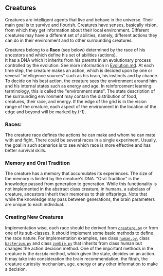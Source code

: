 ## Creatures

Creatures are intelligent agents that live and behave in the universe. 
Their main goal is to survive and flourish.
Creatures have senses, basically vision, from which they get information about their local environment.
Different creatures may have a different set of abilities, namely, different actions they can do in their environment and to other surrounding creatures.

Creatures belong to a **Race** (see below) determined by the race of his ancestors and which define his set of abilities (actions).  
It has a DNA which it inherits from his parents in an evolutionary process controlled by the evolution.
See more information in [Evolution.md](/docs/Evolution.md).
At each time step, the creature makes an action, which is decided upon by one or several "intelligence sources" such as his brain, his instincts and by chance.
To decide on his best action, the creature sees the environment around him and his internal states such as energy and age. 
In reinforcement learning terminology, this is called the "environment state".
The state description of the surrounding environment may contain the distribution of food, creatures, their race, and energy.
If the edge of the grid is in the vision range of the creature, each aspect of the environment in the location of the edge and beyond will be marked by (-1).

### Races:
The creature race defines the actions he can make and whom he can mate with and fight.
There could be several races in a single experiment.
Usually, the goal in such scenarios is to see which race is more effective and has better survival skills. 


### Memory and Oral Tradition
The creature has a memory that accumulates its experiences.
The size of the memory is limited by the creature's DNA. 
"Oral Tradition" is the knowledge passed from generation to generation.
While this functionality is not implemented in the abstract class creature, in humans, a subclass of creature, ancestors inherit their memories to their offsprings.
Note that while the knowledge may pass between generations, the brain parameters are unique to each individual.


### Creating New Creatures
Implementation wise, each race should be derived from  [`creature.py`](/creatures/creature.py) or from one of its sub-classes.
It should implement some basic methods to define the race nature.
For implementation examples, see class [`human.py`](/creatures/human.py), class [`bacterium.py`](/creatures/bacterium.py) and class [`zombie.py`](/creatures/zombie.py) that inherits from class human but changes the action decision method.
One of the important methods in the creature is the `decide` method, which given the state, decides on an action.
It may take into consideration the brain recommendation, the fitrah, the creature curiosity mechanism, age, energy or any other information to make a decision.
